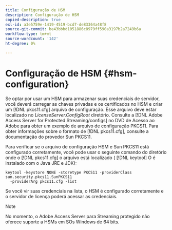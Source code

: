 ```yaml
---
title: Configuração de HSM
description: Configuração de HSM
copied-description: true
exl-id: a3e5759e-1419-4519-bcd7-de83364a48f8
source-git-commit: be43bbbd1051886c8979ff590a3197b2a7249b6a
workflow-type: tm+mt
source-wordcount: '142'
ht-degree: 0%

---
```


# Configuração de HSM {#hsm-configuration}

Se optar por usar um HSM para armazenar suas credenciais de servidor, você deverá carregar as chaves privadas e os certificados no HSM e criar um [!DNL pkcs11.cfg] arquivo de configuração. Esse arquivo deve estar localizado no *LicenseServer.ConfigRoot* diretório. Consulte a [!DNL Adobe Access Server for Protected Streaming/configs] no DVD de Acesso ao Adobe para obter um exemplo de arquivo de configuração PKCS11. Para obter informações sobre o formato de [!DNL pkcs11.cfg], consulte a documentação do provedor Sun PKCS11.

Para verificar se o arquivo de configuração HSM e Sun PKCS11 está configurado corretamente, você pode usar o seguinte comando do diretório onde o [!DNL pkcs11.cfg] o arquivo está localizado ( [!DNL keytool] O é instalado com o Java JRE e JDK):

```
keytool -keystore NONE -storetype PKCS11 -providerClass sun.security.pkcs11.SunPKCS11 
  -providerArg pkcs11.cfg -list
```

Se você vir suas credenciais na lista, o HSM é configurado corretamente e o servidor de licença poderá acessar as credenciais.

>[!NOTE]
>
>No momento, o Adobe Access Server para Streaming protegido não oferece suporte a HSMs em SOs Windows de 64 bits.
